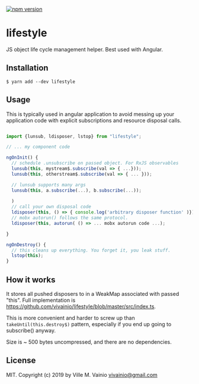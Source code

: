 [![npm version](https://badge.fury.io/js/lifestyle.svg)](https://badge.fury.io/js/lifestyle)

# lifestyle

JS object life cycle management helper. Best used with Angular. 

## Installation

```
$ yarn add --dev lifestyle
```

## Usage

This is typically used in angular application to avoid messing up your application code with
explicit subscriptions and resource disposal calls. 

```ts

import {lunsub, ldisposer, lstop} from "lifestyle";

// ... my component code

ngOnInit() {
  // schedule .unsubscribe on passed object. For RxJS observables
  lunsub(this, mystream$.subscribe(val => { ...}));
  lunsub(this, otherstream$.subscribe(val => { ... }));

  // lunsub supports many args 
  lunsub(this, a.subscribe(...), b.subscribe(...));
  
  )
  // call your own disposal code
  ldisposer(this, () => { console.log('arbitrary disposer function' )})
  // mobx autorun() follows the same protocol.
  ldisposer(this, autorun( () => ... mobx autorun code ...);

}

ngOnDestroy() {
  // this cleans up everything. You forget it, you leak stuff.
  lstop(this);  
}

```

## How it works

It stores all pushed disposers to in a WeakMap associated with passed "this". Full
implementation is https://github.com/vivainio/lifestyle/blob/master/src/index.ts.

This is more convenient and harder to screw up than `takeUntil(this.destroy$)` pattern,
especially if you end up going to subscribe() anyway.

Size is ~ 500 bytes uncompressed, and there are no dependencies.

## License

MIT. Copyright (c) 2019 by Ville M. Vainio <vivainio@gmail.com>
